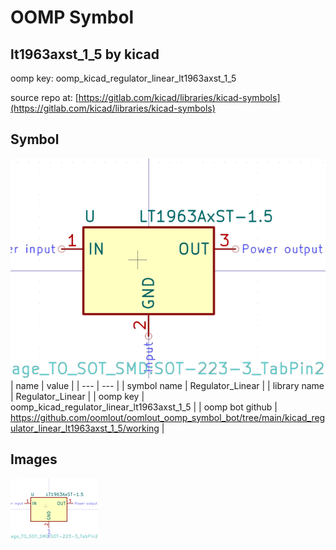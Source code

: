 # OOMP Symbol  
## lt1963axst_1_5  by kicad  
  
oomp key: oomp_kicad_regulator_linear_lt1963axst_1_5  
  
source repo at: [https://gitlab.com/kicad/libraries/kicad-symbols](https://gitlab.com/kicad/libraries/kicad-symbols)  
## Symbol  
  
[![working.png](working_600.png)](working.png)  
| name | value | 
| --- | --- | 
| symbol name | Regulator_Linear | 
| library name | Regulator_Linear | 
| oomp key | oomp_kicad_regulator_linear_lt1963axst_1_5 | 
| oomp bot github | https://github.com/oomlout/oomlout_oomp_symbol_bot/tree/main/kicad_regulator_linear_lt1963axst_1_5/working | 
## Images  
  
[![working.png](working_140.png)](working.png)  
